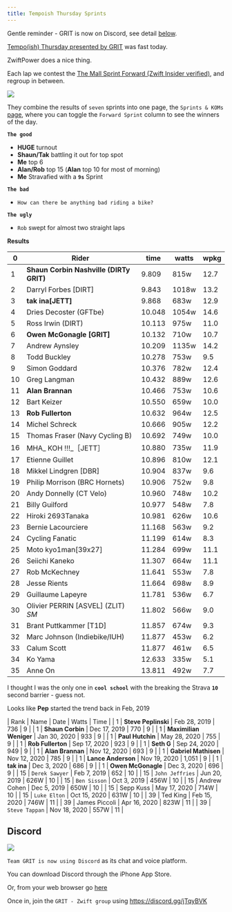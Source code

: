 ```yaml
---
title: Tempoish Thursday Sprints
---
```


Gentle reminder - GRIT is now on Discord, see detail [below](#discord).

[Tempo(ish) Thursday presented by GRIT](https://zwiftpower.com/events.php?zid=1293777) was fast today.

ZwiftPower does a nice thing.

Each lap we contest the [The Mall Sprint Forward (Zwift Insider verified)](https://www.strava.com/segments/12749377?filter=overall), and regroup in between.

![](images/The_Mall_Sprint_Forward.png)

They combine the results of `seven` sprints into one page, the `Sprints & KOMs`
[page](https://zwiftpower.com/events.php?zid=1293777), where you can toggle the
`Forward Sprint` column to see the winners of the day.

**`The good`**

- **HUGE** turnout
- **Shaun/Tak** battling it out for top spot
- **Me** top 6
- **Alan/Rob** top 15 (**Alan** top 10 for most of morning)
- **Me** Stravafied with a **`9s`** Sprint

**`The bad`**

- `How can there be anything bad riding a bike?`

**`The ugly`**

- `Rob` swept for almost two straight laps

**Results**

|  0 |   Rider                                  |   time | watts | wpkg |
|----|------------------------------------------|--------|-------|------|
|  1 | **Shaun Corbin Nashville (DIRTy GRIT)**  |  9.809 | 815w  | 12.7 |
|  2 |   Darryl Forbes [DIRT]                 |  9.843 | 1018w | 13.2 |
|  3 | **tak ina[JETT]**                        |  9.868 | 683w  | 12.9 |
|  4 |   Dries Decoster (GFTbe)                 | 10.048 | 1054w | 14.6 |
|  5 |   Ross Irwin (DIRT)                      | 10.113 | 975w  | 11.0 |
|  6 | **Owen McGonagle [GRIT]**                | 10.132 | 710w  | 10.7 |
|  7 |   Andrew Aynsley                         | 10.209 | 1135w | 14.2 |
|  8 |   Todd Buckley                           | 10.278 | 753w  |  9.5 |
|  9 |   Simon Goddard                          | 10.376 | 782w  | 12.4 |
| 10 |   Greg Langman                           | 10.432 | 889w  | 12.6 |
| 11 | **Alan Brannan**                         | 10.466 | 753w  | 10.6 |
| 12 |   Bart Keizer                            | 10.550 | 659w  | 10.0 |
| 13 | **Rob Fullerton**                        | 10.632 | 964w  | 12.5 |
| 14 |   Michel Schreck                         | 10.666 | 905w  | 12.2 |
| 15 |   Thomas Fraser (Navy Cycling B)         | 10.692 | 749w  | 10.0 |
| 16 |   MHA_ KOH !!!_［JETT］                  | 10.880 | 735w  | 11.9 |
| 17 |   Etienne Guillet                        | 10.896 | 810w  | 12.1 |
| 18 |   Mikkel Lindgren [DBR]                  | 10.904 | 837w  |  9.6 |
| 19 |   Philip Morrison (BRC Hornets)          | 10.906 | 752w  |  9.8 |
| 20 |   Andy Donnelly (CT Velo)                | 10.960 | 748w  | 10.2 |
| 21 |   Billy Guilford                         | 10.977 | 548w  |  7.8 |
| 22 |   Hiroki 2693Tanaka                      | 10.981 | 626w  | 10.6 |
| 23 |   Bernie Lacourciere                     | 11.168 | 563w  |  9.2 |
| 24 |   Cycling Fanatic                        | 11.199 | 614w  |  8.3 |
| 25 |   Moto kyo1man[39x27]                    | 11.284 | 699w  | 11.1 |
| 26 |   Seiichi Kaneko                         | 11.307 | 664w  | 11.1 |
| 27 |   Rob McKechney                          | 11.641 | 553w  |  7.8 |
| 28 |   Jesse Rients                           | 11.664 | 698w  |  8.9 |
| 29 |   Guillaume Lapeyre                      | 11.781 | 536w  |  6.7 |
| 30 |   Olivier PERRIN [ASVEL] (ZLIT) *SM*     | 11.802 | 566w  |  9.0 |
| 31 |   Brant Puttkammer [T1D]                 | 11.857 | 674w  |  9.3 |
| 32 |   Marc Johnson (Indiebike/IUH)           | 11.877 | 453w  |  6.2 |
| 33 |   Calum Scott                            | 11.877 | 461w  |  6.5 |
| 34 |   Ko Yama                                | 12.633 | 335w  |  5.1 |
| 35 |   Anne On                                | 13.811 | 492w  |  7.7 |

I thought I was the only one in **`cool school`** with the breaking
the Strava **`10`** second barrier - guess not.

Looks like **Pep** started the trend back in Feb, 2019

| Rank | Name                   | Date         | Watts | Time |
|    1 | **Steve Peplinski**    | Feb 28, 2019 |   736 |    9 |
|    1 | **Shaun Corbin**       | Dec 17, 2019 |   770 |    9 |
|    1 | **Maximilian Weniger** | Jan 30, 2020 |   933 |    9 |
|    1 | **Paul Hutchin**       | May 28, 2020 |   755 |    9 |
|    1 | **Rob Fullerton**      | Sep 17, 2020 |   923 |    9 |
|    1 | **Seth G**             | Sep 24, 2020 |   949 |    9 |
|    1 | **Alan Brannan**       | Nov 12, 2020 |   693 |    9 |
|    1 | **Gabriel Mathisen**   | Nov 12, 2020 |   785 |    9 |
|    1 | **Lance Anderson**     | Nov 19, 2020 | 1,051 |    9 |
|    1 | **tak ina**            | Dec 3, 2020  |   686 |    9 |
|    1 | **Owen McGonagle**     | Dec 3, 2020  |   696 |    9 |
|   15 | `Derek Sawyer`         | Feb 7, 2019  |   652 |   10 |
|   15 | `John Jeffries`        | Jun 20, 2019 |  626W |   10 |
|   15 | `Ben Sisson`           | Oct 3, 2019  |  456W |   10 |
|   15 | Andrew Cohen           | Dec 5, 2019  |  650W |   10 |
|   15 | Sepp Kuss              | May 17, 2020 |  714W |   10 |
|   15 | `Luke Elton`           | Oct 15, 2020 |  631W |   10 |
|   39 | Ted King               | Feb 15, 2020 |  746W |   11 |
|   39 | James Piccoli          | Apr 16, 2020 |  823W |   11 |
|   39 | `Steve Tappan`         | Nov 18, 2020 |  557W |   11 |


## **Discord**

![](images/discord.png)

`Team GRIT is now using Discord` as its chat and voice platform.

You can download Discord through the iPhone App Store.

Or, from your web browser go [here](https://discord.com/login)

Once in, join the `GRIT - Zwift group` using <https://discord.gg/jTqyBVK>



